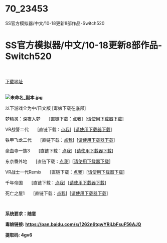 # 70_23453
SS官方模拟器/中文/10-18更新8部作品-Switch520
# SS官方模拟器/中文/10-18更新8部作品-Switch520
 <br/></br>
[下载地址](https://www.switch520.cc/article/23453 "下载地址")
<br/></br>

<p><strong><img title="未命名_副本.jpg" src="https://www.switch520.cc/muke_img/2021_10_18_3bdc6f3f4ad42.jpg" alt="未命名_副本.jpg">&nbsp;</strong></p>
<p>以下游戏全为中/日文版 [毒娘下载在底部]</p>
<p>梦精灵：深夜入梦&nbsp; &nbsp; &nbsp; &nbsp;[直链下载：<a href="https://ziyuan3.free520.net/kaifa3/1youxi/3youxi/001%20NS用%20SS%20梦精灵：深夜入梦%200100094014A00100.nsp">点我</a>]&nbsp; [<a href="https://switch520.com/7279.html">请使用下载器下载</a>]</p>
<p>VR战警二代&nbsp; &nbsp; &nbsp; &nbsp;[直链下载：<a href="https://ziyuan3.free520.net/kaifa3/1youxi/3youxi/004%20NS用%20SS%20VR战警二代%20%20%200100094014A00400.nsp">点我</a>]&nbsp; [<a href="https://switch520.com/7279.html">请使用下载器下载</a>]</p>
<p>铁甲飞龙二代&nbsp; &nbsp; &nbsp; &nbsp;[直链下载：<a href="https://ziyuan3.free520.net/kaifa3/1youxi/3youxi/002%20NS用%20SS%20铁甲飞龙二代%200100094014A00200.nsp">点我</a>]&nbsp; [<a href="https://switch520.com/7279.html">请使用下载器下载</a>]</p>
<p>豪血寺一族3&nbsp; &nbsp; &nbsp; &nbsp;[直链下载：<a href="https://ziyuan3.free520.net/kaifa3/1youxi/3youxi/006%20NS用%20SS%20豪血寺一族3%20独占版%200100094014a00600.nsp">点我</a>]&nbsp; [<a href="https://switch520.com/7279.html">请使用下载器下载</a>]</p>
<p>东京番外地&nbsp; &nbsp; &nbsp; &nbsp;[直链下载：<a href="https://ziyuan3.free520.net/kaifa3/1youxi/3youxi/003%20NS用%20SS%20东京番外地%200100094014a00300.nsp">点我</a>]&nbsp; [<a href="https://switch520.com/7279.html">请使用下载器下载</a>]</p>
<p>VR战士一代Remix&nbsp; &nbsp; &nbsp; &nbsp;[直链下载：<a href="https://ziyuan3.free520.net/kaifa3/1youxi/3youxi/005%20NS用%20SS%20VR战士一代Remix%200100094014A00500.nsp">点我</a>]&nbsp; [<a href="https://switch520.com/7279.html">请使用下载器下载</a>]</p>
<p>千年帝国&nbsp; &nbsp; &nbsp; &nbsp;[直链下载：<a href="https://ziyuan3.free520.net/kaifa3/1youxi/3youxi/0100094014200000.nsp">点我</a>]&nbsp; [<a href="https://switch520.com/7279.html">请使用下载器下载</a>]</p>
<p>死亡之屋1&nbsp; &nbsp; &nbsp; &nbsp;[直链下载：<a href="https://ziyuan3.free520.net/kaifa3/1youxi/3youxi/The%20House%20of%20the%20Dead%5B0100094014771000%5D%5BJP%5D.xci">点我</a>]&nbsp; [<a href="https://switch520.com/7279.html">请使用下载器下载</a>]</p>
<p>&nbsp;</p>
<p><strong>系统要求：随意</strong></p>
<p><strong>毒娘链接: <a href="https://pan.baidu.com/s/1262n6tqwYRjLbFsuF56AJQ">https://pan.baidu.com/s/1262n6tqwYRjLbFsuF56AJQ </a></strong></p>
<p><strong>提取码: 4gv6</strong></p>
